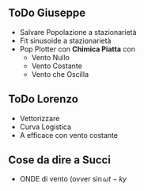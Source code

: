 ## ToDo Giuseppe

* Salvare Popolazione a stazionarietà
* Fit sinusoide a stazionarietà
* Pop Plotter con __Chimica Piatta__ con
    * Vento Nullo
    * Vento Costante
    * Vento che Oscilla 


## ToDo Lorenzo

* Vettorizzare
* Curva Logistica
* A efficace con vento costante


## Cose da dire a Succi 

* ONDE di vento (ovver $\sin{ \omega t - k y}$
